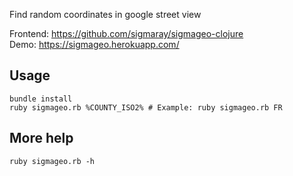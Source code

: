 Find random coordinates in google street view

Frontend: https://github.com/sigmaray/sigmageo-clojure  
Demo: https://sigmageo.herokuapp.com/

## Usage
```
bundle install
ruby sigmageo.rb %COUNTY_ISO2% # Example: ruby sigmageo.rb FR
```

## More help
```
ruby sigmageo.rb -h
```
